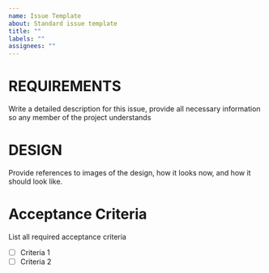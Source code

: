 ```yaml
---
name: Issue Template
about: Standard issue template
title: ""
labels: ""
assignees: ""
---
```


# REQUIREMENTS

Write a detailed description for this issue, provide all necessary information so any member of the project understands

# DESIGN

Provide references to images of the design, how it looks now, and how it should look like.

# Acceptance Criteria

List all required acceptance criteria

- [ ] Criteria 1
- [ ] Criteria 2
